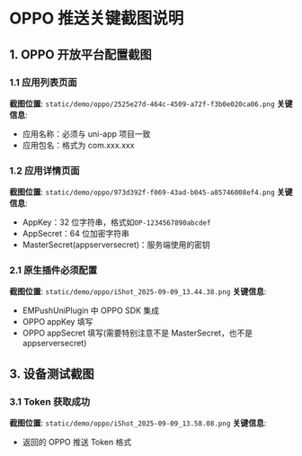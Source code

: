 # OPPO 推送关键截图说明

## 1. OPPO 开放平台配置截图

### 1.1 应用列表页面

**截图位置**: `static/demo/oppo/2525e27d-464c-4509-a72f-f3b0e020ca06.png`
**关键信息**:

- 应用名称：必须与 uni-app 项目一致
- 应用包名：格式为 com.xxx.xxx

### 1.2 应用详情页面

**截图位置**: `static/demo/oppo/973d392f-f069-43ad-b045-a85746008ef4.png`
**关键信息**:

- AppKey：32 位字符串，格式如`OP-1234567890abcdef`
- AppSecret：64 位加密字符串
- MasterSecret(appserversecret)：服务端使用的密钥

### 2.1 原生插件必须配置

**截图位置**: `static/demo/oppo/iShot_2025-09-09_13.44.38.png`
**关键信息**:

- EMPushUniPlugin 中 OPPO SDK 集成
- OPPO appKey 填写
- OPPO appSecret 填写(需要特别注意不是 MasterSecret，也不是 appserversecret)

## 3. 设备测试截图

### 3.1 Token 获取成功

**截图位置**: `static/demo/oppo/iShot_2025-09-09_13.58.08.png`
**关键信息**:

- 返回的 OPPO 推送 Token 格式
